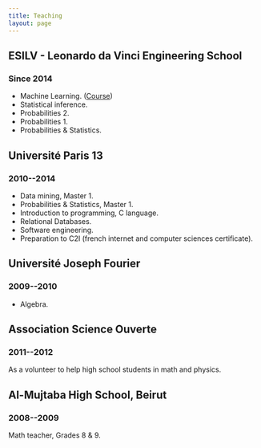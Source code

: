 ```yaml
---
title: Teaching
layout: page
---
```


## ESILV - Leonardo da Vinci Engineering School

### Since 2014

* Machine Learning. ([Course](../ML_course/index.html))
* Statistical inference.
* Probabilities 2.
* Probabilities 1.
* Probabilities & Statistics.

## Université Paris 13

### 2010--2014

* Data mining, Master 1.
* Probabilities & Statistics, Master 1.
* Introduction to programming, C language.
* Relational Databases.
* Software engineering.
* Preparation to C2I (french internet and computer sciences certificate).

## Université Joseph Fourier

### 2009--2010

* Algebra.

## Association Science Ouverte

### 2011--2012

As a volunteer to help high school students in math and physics.

## Al-Mujtaba High School, Beirut

### 2008--2009

Math teacher, Grades 8 & 9.